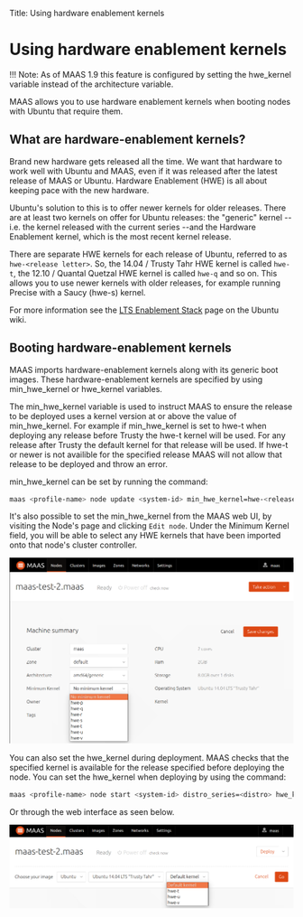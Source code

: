 Title: Using hardware enablement kernels

# Using hardware enablement kernels

!!! Note:
    As of MAAS 1.9 this feature is configured by setting the hwe_kernel variable
    instead of the architecture variable.

MAAS allows you to use hardware enablement kernels when booting nodes with
Ubuntu that require them.

## What are hardware-enablement kernels?

Brand new hardware gets released all the time. We want that hardware to work
well with Ubuntu and MAAS, even if it was released after the latest release of
MAAS or Ubuntu. Hardware Enablement (HWE) is all about keeping pace with the
new hardware.

Ubuntu's solution to this is to offer newer kernels for older releases. There
are at least two kernels on offer for Ubuntu releases: the "generic" kernel --
i.e. the kernel released with the current series --and the Hardware Enablement
kernel, which is the most recent kernel release.

There are separate HWE kernels for each release of Ubuntu, referred to as
`hwe-<release letter>`. So, the 14.04 / Trusty Tahr HWE kernel is called
`hwe-t`, the 12.10 / Quantal Quetzal HWE kernel is called `hwe-q` and so on.
This allows you to use newer kernels with older releases, for example running
Precise with a Saucy (hwe-s) kernel.

For more information see the [LTS Enablement Stack][stack] page on the Ubuntu
wiki.

## Booting hardware-enablement kernels

MAAS imports hardware-enablement kernels along with its generic boot images.
These hardware-enablement kernels are specified by using min_hwe_kernel or
hwe_kernel variables.

The min_hwe_kernel variable is used to instruct MAAS to ensure the release
to be deployed uses a kernel version at or above the value of
min_hwe_kernel. For example if min_hwe_kernel is set to hwe-t when
deploying any release before Trusty the hwe-t kernel will be used. For any
release after Trusty the default kernel for that release will be used. If
hwe-t or newer is not availible for the specified release MAAS will not allow
that release to be deployed and throw an error.

min_hwe_kernel can be set by running the command:

```bash
maas <profile-name> node update <system-id> min_hwe_kernel=hwe-<release letter>
```

It's also possible to set the min_hwe_kernel from the MAAS web UI, by
visiting the Node's page and clicking `Edit node`. Under the Minimum Kernel
field, you will be able to select any HWE kernels that have been imported onto
that node's cluster controller.

![image](../media/1.9_min_hwe_kernel.png)

You can also set the hwe_kernel during deployment. MAAS checks that the
specified kernel is available for the release specified before deploying the
node. You can set the hwe_kernel when deploying by using the command:

```bash
maas <profile-name> node start <system-id> distro_series=<distro> hwe_kernel=hwe-<release letter>
```

Or through the web interface as seen below.

![image](../media/1.9_hwe_kernel.png)

[stack]: https://wiki.ubuntu.com/Kernel/LTSEnablementStack
